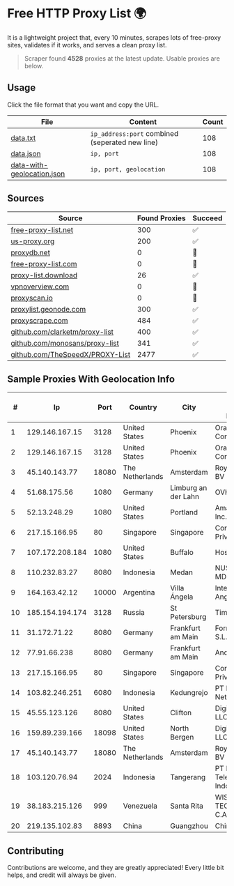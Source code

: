 
# Free HTTP Proxy List 🌍

It is a lightweight project that, every 10 minutes, scrapes lots of free-proxy sites, validates if it works, and serves a clean proxy list.


> Scraper found **4528** proxies at the latest update. Usable proxies are below.

## Usage

Click the file format that you want and copy the URL.


|File|Content|Count|
|----|-------|-----|
|[data.txt](https://raw.githubusercontent.com/themiralay/Proxy-List-World/master/data.txt)|`ip_address:port` combined (seperated new line)|108|
|[data.json](https://raw.githubusercontent.com/themiralay/Proxy-List-World/master/data.json)|`ip, port`|108|
|[data-with-geolocation.json](https://raw.githubusercontent.com/themiralay/Proxy-List-World/master/data-with-geolocation.json)|`ip, port, geolocation`|108|

## Sources

|Source|Found Proxies|Succeed|
|------|-------------|-------|
|[free-proxy-list.net](https://free-proxy-list.net)|300|✅|
|[us-proxy.org](https://www.us-proxy.org)|200|✅|
|[proxydb.net](http://proxydb.net)|0|🚫|
|[free-proxy-list.com](https://free-proxy-list.com/?page=&port=&type%5B%5D=http&type%5B%5D=https&up_time=0&search=Search)|0|🚫|
|[proxy-list.download](https://www.proxy-list.download/HTTP)|26|✅|
|[vpnoverview.com](https://vpnoverview.com/privacy/anonymous-browsing/free-proxy-servers)|0|🚫|
|[proxyscan.io](https://www.proxyscan.io)|0|🚫|
|[proxylist.geonode.com](https://proxylist.geonode.com/api/proxy-list?limit=300&page=1&sort_by=lastChecked&sort_type=desc&protocols=http,https)|300|✅|
|[proxyscrape.com](https://api.proxyscrape.com/v2/?request=displayproxies&protocol=http&timeout=10000&country=all&ssl=all&anonymity=all)|484|✅|
|[github.com/clarketm/proxy-list](https://raw.githubusercontent.com/clarketm/proxy-list/master/proxy-list-raw.txt)|400|✅|
|[github.com/monosans/proxy-list](https://raw.githubusercontent.com/monosans/proxy-list/main/proxies/http.txt)|341|✅|
|[github.com/TheSpeedX/PROXY-List](https://raw.githubusercontent.com/TheSpeedX/PROXY-List/master/http.txt)|2477|✅|


## Sample Proxies With Geolocation Info

|#|Ip|Port|Country|City|Internet Service Provider|
|-|--|----|-------|----|-------------------------|
|1|129.146.167.15|3128|United States|Phoenix|Oracle Corporation|
|2|129.146.167.15|3128|United States|Phoenix|Oracle Corporation|
|3|45.140.143.77|18080|The Netherlands|Amsterdam|RoyaleHosting BV|
|4|51.68.175.56|1080|Germany|Limburg an der Lahn|OVH SAS|
|5|52.13.248.29|1080|United States|Portland|Amazon.com, Inc.|
|6|217.15.166.95|80|Singapore|Singapore|Contabo Asia Private Limited|
|7|107.172.208.184|1080|United States|Buffalo|HostPapa|
|8|110.232.83.27|8080|Indonesia|Medan|NUSANET-MDN|
|9|164.163.42.12|10000|Argentina|Villa Ángela|Interret Villa Angela SRL|
|10|185.154.194.174|3128|Russia|St Petersburg|TimeWeb Ltd.|
|11|31.172.71.22|8080|Germany|Frankfurt am Main|Fornex Hosting S.L.|
|12|77.91.66.238|8080|Germany|Frankfurt am Main|Andrii Hrosh|
|13|217.15.166.95|80|Singapore|Singapore|Contabo Asia Private Limited|
|14|103.82.246.251|6080|Indonesia|Kedungrejo|PT Master Star Network|
|15|45.55.123.126|8080|United States|Clifton|DigitalOcean, LLC|
|16|159.89.239.166|18098|United States|North Bergen|DigitalOcean, LLC|
|17|45.140.143.77|18080|The Netherlands|Amsterdam|RoyaleHosting BV|
|18|103.120.76.94|2024|Indonesia|Tangerang|PT Haci Telekomunikasi Indonesia|
|19|38.183.215.126|999|Venezuela|Santa Rita|WISP TECNOGER, C.A.|
|20|219.135.102.83|8893|China|Guangzhou|Chinanet|



## Contributing

Contributions are welcome, and they are greatly appreciated! Every
little bit helps, and credit will always be given.

